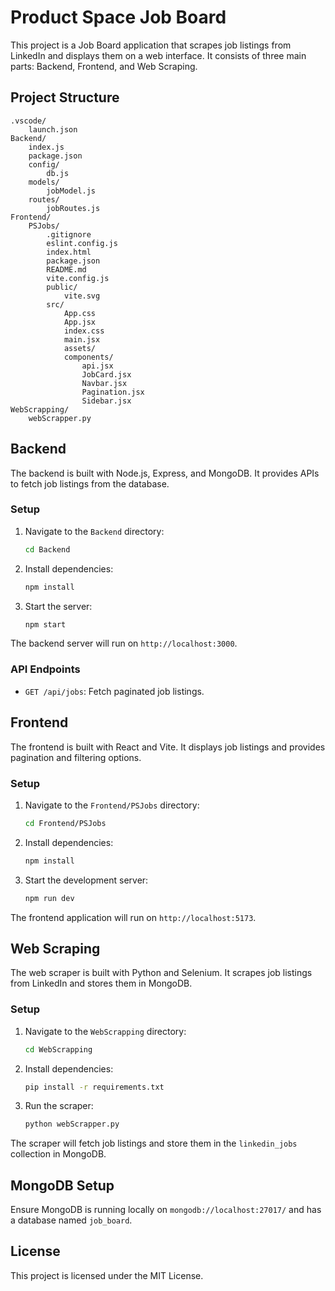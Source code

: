 # Product Space Job Board

This project is a Job Board application that scrapes job listings from LinkedIn and displays them on a web interface. It consists of three main parts: Backend, Frontend, and Web Scraping.

## Project Structure

```
.vscode/
    launch.json
Backend/
    index.js
    package.json
    config/
        db.js
    models/
        jobModel.js
    routes/
        jobRoutes.js
Frontend/
    PSJobs/
        .gitignore
        eslint.config.js
        index.html
        package.json
        README.md
        vite.config.js
        public/
            vite.svg
        src/
            App.css
            App.jsx
            index.css
            main.jsx
            assets/
            components/
                api.jsx
                JobCard.jsx
                Navbar.jsx
                Pagination.jsx
                Sidebar.jsx
WebScrapping/
    webScrapper.py
```

## Backend

The backend is built with Node.js, Express, and MongoDB. It provides APIs to fetch job listings from the database.

### Setup

1. Navigate to the `Backend` directory:
    ```sh
    cd Backend
    ```

2. Install dependencies:
    ```sh
    npm install
    ```

3. Start the server:
    ```sh
    npm start
    ```

The backend server will run on `http://localhost:3000`.

### API Endpoints

- `GET /api/jobs`: Fetch paginated job listings.

## Frontend

The frontend is built with React and Vite. It displays job listings and provides pagination and filtering options.

### Setup

1. Navigate to the `Frontend/PSJobs` directory:
    ```sh
    cd Frontend/PSJobs
    ```

2. Install dependencies:
    ```sh
    npm install
    ```

3. Start the development server:
    ```sh
    npm run dev
    ```

The frontend application will run on `http://localhost:5173`.

## Web Scraping

The web scraper is built with Python and Selenium. It scrapes job listings from LinkedIn and stores them in MongoDB.

### Setup

1. Navigate to the `WebScrapping` directory:
    ```sh
    cd WebScrapping
    ```

2. Install dependencies:
    ```sh
    pip install -r requirements.txt
    ```

3. Run the scraper:
    ```sh
    python webScrapper.py
    ```

The scraper will fetch job listings and store them in the `linkedin_jobs` collection in MongoDB.

## MongoDB Setup

Ensure MongoDB is running locally on `mongodb://localhost:27017/` and has a database named `job_board`.

## License

This project is licensed under the MIT License.